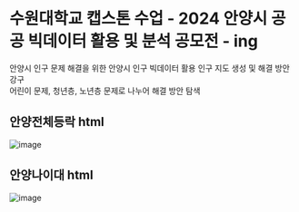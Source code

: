 # 수원대학교 캡스톤 수업 - 2024 안양시 공공 빅데이터 활용 및 분석 공모전 - ing
안양시 인구 문제 해결을 위한 안양시 인구 빅데이터 활용 인구 지도 생성 및 해결 방안 강구  
어린이 문제, 청년층, 노년층 문제로 나누어 해결 방안 탐색
## 안양전체등락 html
![image](https://github.com/Kimwonjoon/Capstone_swu/assets/96778880/6206fc39-c1a4-40a4-9d69-918773949e28)  
## 안양나이대 html
![image](https://github.com/Kimwonjoon/Capstone_swu/assets/96778880/4cd75635-ac27-4fe2-822d-cf56fc0da221)
